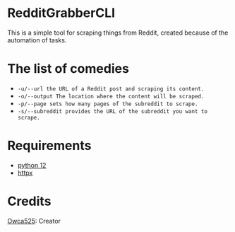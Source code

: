 # RedditGrabberCLI
This is a simple tool for scraping things from Reddit, created because of the automation of tasks.

# The list of comedies
- `-u/--url the URL of a Reddit post and scraping its content.            `
- `-o/--output The location where the content will be scraped.            `
- `-p/--page sets how many pages of the subreddit to scrape.              `
- `-s/--subreddit provides the URL of the subreddit you want to scrape.   `

# Requirements
- [python 12](https://www.python.org/)
- [httpx](https://www.python-httpx.org/)

# Credits
[Owca525](https://github.com/Owca525): Creator
